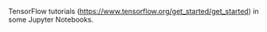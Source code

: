 TensorFlow tutorials (https://www.tensorflow.org/get_started/get_started) in some Jupyter Notebooks.
